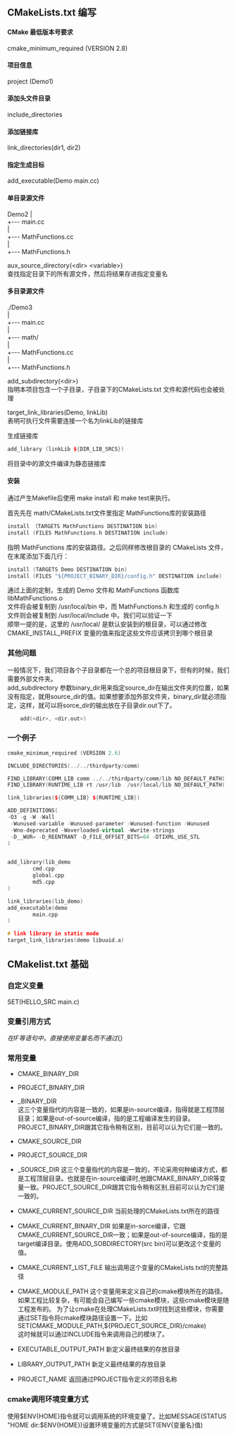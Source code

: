 ## CMakeLists.txt 编写

#### CMake 最低版本号要求
cmake_minimum_required (VERSION 2.8)

#### 项目信息
project (Demo1)

#### 添加头文件目录
include_directories

#### 添加链接库
link_directories(dir1, dir2)

#### 指定生成目标
add_executable(Demo main.cc)


#### 单目录源文件
  Demo2
	|  
	+--- main.cc  
	|  
	+--- MathFunctions.cc  
	|  
	+--- MathFunctions.h  
	
aux_source_directory(\<dir> \<variable>)  
查找指定目录下的所有源文件，然后将结果存进指定变量名  

#### 多目录源文件
 ./Demo3  
	|  
	+--- main.cc  
	|  
	+--- math/  
		 |  
		 +--- MathFunctions.cc  
		 |  
		 +--- MathFunctions.h  
		 
add_subdirectory(\<dir>)  
指明本项目包含一个子目录，子目录下的CMakeLists.txt 文件和源代码也会被处理  

target_link_libraries(Demo, linkLib)  
表明可执行文件需要连接一个名为linkLib的链接库  

生成链接库  
```c++
add_library (linkLib ${DIR_LIB_SRCS})
```
将目录中的源文件编译为静态链接库        


#### 安装
通过产生Makefile后使用 make install 和 make test来执行。  

首先先在 math/CMakeLists.txt文件里指定 MathFunctions库的安装路径  
```c++
install （TARGETS MathFunctions DESTINATION bin)
install (FILES MathFunctions.h DESTINATION include)
```

指明 MathFunctions 库的安装路径。之后同样修改根目录的 CMakeLists 文件，在末尾添加下面几行：  

```c++
install (TARGETS Demo DESTINATION bin)
install (FILES "${PROJECT_BINARY_DIR}/config.h" DESTINATION include)
```

通过上面的定制，生成的 Demo 文件和 MathFunctions 函数库 libMathFunctions.o    
文件将会被复制到 /usr/local/bin 中，而 MathFunctions.h 和生成的 config.h    
文件则会被复制到 /usr/local/include 中。我们可以验证一下    
顺带一提的是，这里的 /usr/local/ 是默认安装到的根目录，可以通过修改     
CMAKE_INSTALL_PREFIX 变量的值来指定这些文件应该拷贝到哪个根目录  

### 其他问题
一般情况下，我们项目各个子目录都在一个总的项目根目录下，但有的时候，我们需要外部文件夹。  
add_subdirectory 参数binary_dir用来指定source_dir在输出文件夹的位置，如果没有指定，就用source_dir的值。如果想要添加外部文件夹，binary_dir就必须指定，这样，就可以将sorce_dir的输出放在子目录dir.out下了。  
```c++
	add(<dir>, <dir.out>)
```

### 一个例子
```c++
cmake_minimum_required (VERSION 2.6)

INCLUDE_DIRECTORIES(../../thirdparty/comm)

FIND_LIBRARY(COMM_LIB comm ../../thirdparty/comm/lib NO_DEFAULT_PATH)
FIND_LIBRARY(RUNTIME_LIB rt /usr/lib  /usr/local/lib NO_DEFAULT_PATH)

link_libraries(${COMM_LIB} ${RUNTIME_LIB})

ADD_DEFINITIONS(
-O3 -g -W -Wall
 -Wunused-variable -Wunused-parameter -Wunused-function -Wunused
 -Wno-deprecated -Woverloaded-virtual -Wwrite-strings
 -D__WUR= -D_REENTRANT -D_FILE_OFFSET_BITS=64 -DTIXML_USE_STL
)


add_library(lib_demo
        cmd.cpp
        global.cpp
        md5.cpp
)

link_libraries(lib_demo)
add_executable(demo
        main.cpp
)

# link library in static mode
target_link_libraries(demo libuuid.a)
```

## CMakelist.txt 基础

### 自定义变量
SET(HELLO_SRC main.c)
### 变量引用方式
${} 在IF等语句中，直接使用变量名而不通过${}  

### 常用变量
- CMAKE_BINARY_DIR  
- PROJECT_BINARY_DIR  
- <projectname> _BINARY_DIR  
这三个变量指代的内容是一致的，如果是in-source编译，指得就是工程顶层目录；如果是out-of-source编译，指的是工程编译发生的目录。PROJECT_BINARY_DIR跟其它指令稍有区别，目前可以认为它们是一致的。  

- CMAKE_SOURCE_DIR  
- PROJECT_SOURCE_DIR
- <projectname> _SOURCE_DIR
这三个变量指代的内容是一致的，不论采用何种编译方式，都是工程顶层目录。也就是在in-source编译时,他跟CMAKE_BINARY_DIR等变量一致。PROJECT_SOURCE_DIR跟其它指令稍有区别,目前可以认为它们是一致的。   

- CMAKE_CURRENT_SOURCE_DIR
当前处理的CMakeLists.txt所在的路径  

- CMAKE_CURRENT_BINARY_DIR
如果是in-sorce编译，它跟CMAKE_CURRENT_SOURCE_DIR一致；如果是out-of-source编译，指的是target编译目录。使用ADD_SOBDIRECTORY(src bin)可以更改这个变量的值。  

- CMAKE_CURRENT_LIST_FILE
输出调用这个变量的CMakeLists.txt的完整路径  

- CMAKE_MODULE_PATH
这个变量用来定义自己的cmake模块所在的路径。如果工程比较复杂，有可能会自己编写一些cmake模块，这些cmake模块是随工程发布的。 为了让cmake在处理CMakeLists.txt时找到这些模块，你需要通过SET指令将cmake模块路径设置一下。比如SET(CMAKE_MODULE_PATH,${PROJECT_SOURCE_DIR}/cmake)   
这时候就可以通过INCLUDE指令来调用自己的模块了。  

- EXECUTABLE_OUTPUT_PATH
新定义最终结果的存放目录  

- LIBRARY_OUTPUT_PATH
新定义最终结果的存放目录  

- PROJECT_NAME
返回通过PROJECT指令定义的项目名称  

### cmake调用环境变量方式
使用$ENV{HOME}指令就可以调用系统的环境变量了。比如MESSAGE(STATUS "HOME dir:$ENV{HOME})设置环境变量的方式是SET(ENV{变量名}值)  
